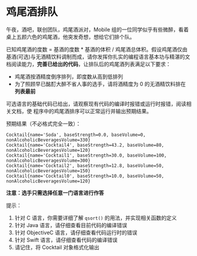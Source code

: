 # 鸡尾酒排队

午夜，酒吧，联创团队，鸡尾酒派对，Mobile 组的一位同学似乎有些微醉，看着桌上五颜六色的鸡尾酒，他突发奇想，想给它们排个队。

已知鸡尾酒的度数 = 基酒的度数 * 基酒的体积 / 鸡尾酒总体积。假设鸡尾酒仅由基酒(可选)与无酒精饮料调制而成，请你发挥你扎实的编程语言基本功与精湛的文档阅读能力，**完善已给出的代码**，让排队后的鸡尾酒列表满足以下要求：

- 鸡尾酒按酒精度倒序排列，即度数从高到低排列
- 为了照顾早已酩酊大醉不省人事的选手，请将酒精度为 0 的无酒精饮料排在 **列表最前**

可选语言的基础代码已给出，请观察现有代码的编译时报错或运行时报错，阅读相关文档，使 程序中的鸡尾酒排序可以正常运行并输出预期结果。

预期结果（不必格式完全一致）：

```plaintext
Cocktail{name='Soda', baseStrength=0.0, baseVolume=0, nonAlcoholicBeveragesVolume=330}
Cocktail{name='Cocktail4', baseStrength=43.2, baseVolume=80, nonAlcoholicBeveragesVolume=120}
Cocktail{name='Cocktail1', baseStrength=30.0, baseVolume=100, nonAlcoholicBeveragesVolume=300}
Cocktail{name='Cocktail2', baseStrength=12.8, baseVolume=50, nonAlcoholicBeveragesVolume=150}
Cocktail{name='Cocktail0', baseStrength=10.0, baseVolume=50, nonAlcoholicBeveragesVolume=120}
```

**注意：选手只需选择任意一门语言进行作答**

提示：
1. 针对 C 语言，你需要详细了解 `qsort()` 的用法，并实现相关函数的定义
2. 针对 Java 语言，请仔细查看目前代码的编译错误
3. 针对 ObjectiveC 语言，请仔细查看代码运行时的错误
4. 针对 Swift 语言，请仔细查看代码的编译错误
5. 请记住，将 Cocktail 对象格式化输出